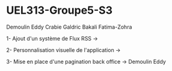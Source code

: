# UEL313-Groupe5-S3

Demoulin Eddy
Crabie Galdric
Bakali Fatima-Zohra

1- Ajout d'un système de Flux RSS
->

2- Personnalisation visuelle de l'application
->

3- Mise en place d'une pagination back office
-> Demoulin Eddy

